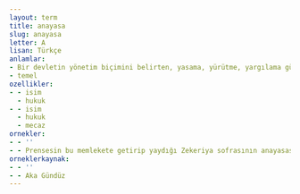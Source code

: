 ```yaml
---
layout: term
title: anayasa
slug: anayasa
letter: A
lisan: Türkçe
anlamlar:
- Bir devletin yönetim biçimini belirten, yasama, yürütme, yargılama güçlerinin nasıl kullanılacağını gösteren, yurttaşların kamu haklarını bildiren temel yasa; kanunuesasi
- temel
ozellikler:
- - isim
  - hukuk
- - isim
  - hukuk
  - mecaz
ornekler:
- - ''
- - Prensesin bu memlekete getirip yaydığı Zekeriya sofrasının anayasası budur.
orneklerkaynak:
- - ''
- - Aka Gündüz
---
```


